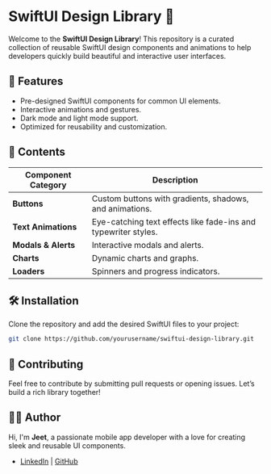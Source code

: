 # SwiftUI Design Library 🎨

Welcome to the **SwiftUI Design Library**! This repository is a curated collection of reusable SwiftUI design components and animations to help developers quickly build beautiful and interactive user interfaces.

## 🚀 Features
- Pre-designed SwiftUI components for common UI elements.
- Interactive animations and gestures.
- Dark mode and light mode support.
- Optimized for reusability and customization.

## 📂 Contents
| Component Category   | Description                             |
|----------------------|-----------------------------------------|
| **Buttons**          | Custom buttons with gradients, shadows, and animations. |
| **Text Animations**  | Eye-catching text effects like fade-ins and typewriter styles. |
| **Modals & Alerts**  | Interactive modals and alerts.          |
| **Charts**           | Dynamic charts and graphs.             |
| **Loaders**          | Spinners and progress indicators.      |

## 🛠️ Installation
Clone the repository and add the desired SwiftUI files to your project:
```bash
git clone https://github.com/yourusername/swiftui-design-library.git
```

## 🌟 Contributing
Feel free to contribute by submitting pull requests or opening issues. Let’s build a rich library together!

## 🧑‍💻 Author
Hi, I'm **Jeet**, a passionate mobile app developer with a love for creating sleek and reusable UI components.
- [LinkedIn](https://www.linkedin.com/in/jeet-07-panchal/) | [GitHub](https://github.com/SpideyP00L)
